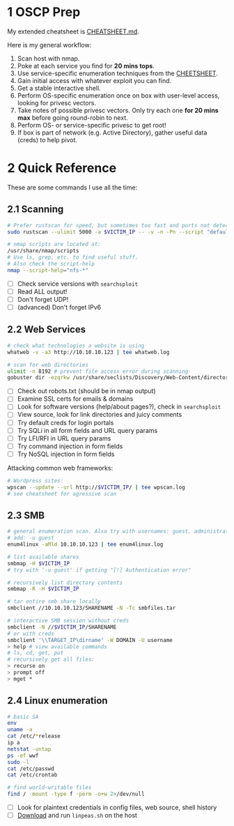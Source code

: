 # 1 OSCP Prep

My extended cheatsheet is [CHEATSHEET.md](CHEATSHEET.md).

Here is my general workflow:

1. Scan host with nmap.
2. Poke at each service you find for **20 mins tops**.
3. Use service-specific enumeration techniques from the [CHEETSHEET](CHEATSHEET.md).
4. Gain initial access with whatever exploit you can find.
5. Get a stable interactive shell.
6. Perform OS-specific enumeration once on box with user-level access, looking for privesc vectors.
7. Take notes of possible privesc vectors. Only try each one **for 20 mins max** before going round-robin to next.
8. Perform OS- or service-specific privesc to get root!
9. If box is part of network (e.g. Active Directory), gather useful data (creds) to help pivot.

# 2 Quick Reference

These are some commands I use all the time:

## 2.1 Scanning

```sh
# Prefer rustscan for speed, but sometimes too fast and ports not detected
sudo rustscan --ulimit 5000 -a $VICTIM_IP -- -v -n -Pn --script "default,safe,vuln" -sV -oA tcp-all

# nmap scripts are located at:
/usr/share/nmap/scripts
# Use ls, grep, etc. to find useful stuff.
# Also check the script-help
nmap --script-help="nfs-*"
```

- [ ] Check service versions with `searchsploit`
- [ ] Read ALL output!
- [ ] Don't forget UDP!
- [ ] (advanced) Don't forget IPv6

## 2.2 Web Services

```sh
# check what technologies a website is using
whatweb -v -a3 http://10.10.10.123 | tee whatweb.log

# scan for web directories
ulimit -n 8192 # prevent file access error during scanning
gobuster dir -ezqrkw /usr/share/seclists/Discovery/Web-Content/directory-list-2.3-medium.txt -t 100 -x "html,htm,txt,sh,php,cgi" -o gobust.log -u http://10.10.10.123

```

- [ ] Check out robots.txt (should be in nmap output)
- [ ] Examine SSL certs for emails & domains
- [ ] Look for software versions (help/about pages?), check in `searchsploit`
- [ ] View source, look for link directories and juicy comments
- [ ] Try default creds for login portals
- [ ] Try SQLi in all form fields and URL query params
- [ ] Try LFI/RFI in URL query params
- [ ] Try command injection in form fields
- [ ] Try NoSQL injection in form fields

Attacking common web frameworks:

```sh
# Wordpress sites:
wpscan --update --url http://$VICTIM_IP/ | tee wpscan.log
# see cheatsheet for agressive scan
```

## 2.3 SMB

```sh
# general enumeration scan. Also try with usernames: guest, administrator
# add: -u guest
enum4linux -aMld 10.10.10.123 | tee enum4linux.log

# list available shares
smbmap -H $VICTIM_IP
# try with '-u guest' if getting "[!] Authentication error"

# recursively list directory contents
smbmap -R -H $VICTIM_IP

# tar entire smb share locally
smbclient //10.10.10.123/SHARENAME -N -Tc smbfiles.tar

# interactive SMB session without creds
smbclient -N //$VICTIM_IP/SHARENAME
# or with creds
smbclient '\\TARGET_IP\dirname' -W DOMAIN -U username
> help # view available commands
# ls, cd, get, put
# recursively get all files:
> recurse on
> prompt off
> mget *
```

## 2.4 Linux enumeration

```sh
# basic SA
env
uname -a
cat /etc/*release
ip a
netstat -untap
ps -ef wwf
sudo -l
cat /etc/passwd
cat /etc/crontab

# find world-writable files
find / -mount -type f -perm -o+w 2>/dev/null
```

- [ ] Look for plaintext credentials in config files, web source, shell history
- [ ] [Download](tools/linux/get-linpeas.sh) and run `linpeas.sh` on the host